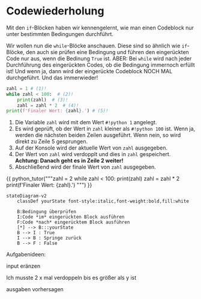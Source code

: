 # Codewiederholung

Mit den `if`-Blöcken haben wir kennengelernt, wie man einen Codeblock nur unter bestimmten Bedingungen durchführt.

Wir wollen nun die `while`-Blöcke anschauen. Diese sind so ähnlich wie `if`-Blöcke, den auch sie prüfen eine
Bedingung und führen den eingerückten Code nur aus, wenn die Bedinung `True` ist. ABER: Bei `while` wird
nach jeder Durchführung des eingerückten Codes, ob die Bedingung immernoch erfüllt ist! Und wenn ja, dann
wird der eingerückte Codeblock NOCH MAL durchgeführt. Und das immerwieder!

```python
zahl = 1 # (1)!
while zahl < 100:  # (2)!
    print(zahl)  # (3)!
    zahl = zahl * 2  # (4)!
print(f'Finaler Wert: {zahl}.') # (5)!
```

1. Die Variable `zahl` wird mit dem Wert `#!python 1` angelegt.
2. Es wird geprüft, ob der Wert in `zahl` kleiner als `#!python 100` ist. Wenn ja, werden die nächsten beiden Zeilen ausgeführt. Wenn nein, so wird direkt zu Zeile 5 gesprungen.
3. Auf der Konsole wird der aktuelle Wert von `zahl` ausgegeben.
4. Der Wert von `zahl` wird verdopplt und dies in `zahl` gespeichert.
   **Achtung: Danach geht es in Zeile 2 weiter!**
5. Abschließend wird der finale Wert von `zahl` ausgegeben.

{{ python_tutor("""zahl = 2
while zahl < 100:
    print(zahl)
    zahl = zahl * 2
print(f'Finaler Wert: {zahl}.')
""") }}

``` mermaid
stateDiagram-v2
    classDef yourState font-style:italic,font-weight:bold,fill:white

    B:Bedingung überprüfen
    I:Code *im* eingerückten Block ausführen
    F:Code *nach* eingerücktem Block ausführen
    [*] --> B:::yourState
    B --> I : True
    I --> B : Springe zurück
    B --> F : False
```

Aufgabenideen:

input eränzen

Ich musste 2 x mal verdoppeln bis es größer als y ist

ausgaben vorhersagen